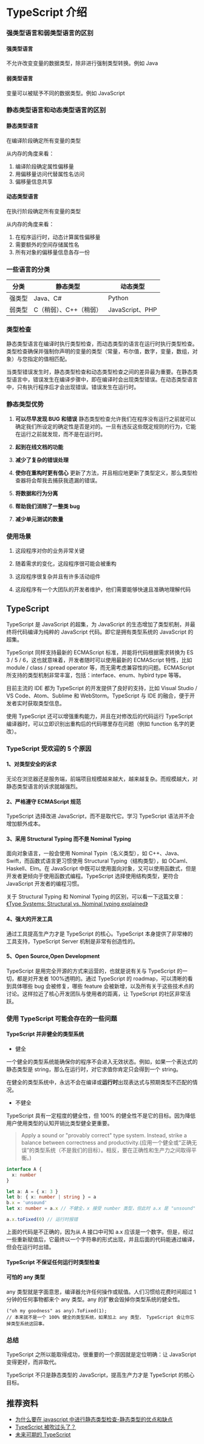 # TypeScript 介绍

### 强类型语言和弱类型语言的区别

#### 强类型语言

不允许改变变量的数据类型，除非进行强制类型转换。例如 Java

#### 弱类型语言

变量可以被赋予不同的数据类型。例如 JavaScript

### 静态类型语言和动态类型语言的区别

#### 静态类型语言

在编译阶段确定所有变量的类型

从内存的角度来看：

1. 编译阶段确定属性偏移量
2. 用偏移量访问代替属性名访问
3. 偏移量信息共享

#### 动态类型语言

在执行阶段确定所有变量的类型

从内存的角度来看：

1. 在程序运行时，动态计算属性偏移量
2. 需要额外的空间存储属性名
3. 所有对象的偏移量信息各存一份

### 一些语言的分类

| 分类   | 静态类型               | 动态类型        |
| ------ | ---------------------- | --------------- |
| 强类型 | Java、C#               | Python          |
| 弱类型 | C（稍弱）、C++（稍弱） | JavaScript、PHP |

### 类型检查

静态类型语言在编译时执行类型检查，而动态类型的语言在运行时执行类型检查。类型检查确保并强制你声明的变量的类型（常量，布尔值，数字，变量，数组，对象）与您指定的值相匹配。

当类型错误发生时，静态类型检查和动态类型检查之间的差异最为重要。在静态类型语言中，错误发生在编译步骤中，即在编译时会出现类型错误。在动态类型语言中，只有执行程序后才会出现错误。错误发生在运行时。

### 静态类型优势

1. **可以尽早发现 BUG 和错误**
   静态类型检查允许我们在程序没有运行之前就可以确定我们所设定的确定性是否是对的。一旦有违反这些既定规则的行为，它能在运行之前就发现，而不是在运行时。

2. **起到在线文档的功能**

3. **减少了复杂的错误处理**

4. **使你在重构时更有信心**
   更新了方法，并且相应地更新了类型定义，那么类型检查器将会帮我去捕获我遗漏的错误。

5. **将数据和行为分离**

6. **帮助我们消除了一整类 bug**

7. **减少单元测试的数量**

### 使用场景

1. 这段程序对你的业务非常关键

2. 随着需求的变化，这段程序很可能会被重构

3. 这段程序很复杂并且有许多活动组件

4. 这段程序有一个大团队的开发者维护，他们需要能够快速且准确地理解代码

## TypeScript

TypeScript 是 JavaScript 的超集，为 JavaScript 的生态增加了类型机制，并最终将代码编译为纯粹的 JavaScript 代码。即它是拥有类型系统的 JavaScript 的超集。

TypeScript 同样支持最新的 ECMAScript 标准，并能将代码根据需求转换为 ES 3 / 5 / 6，这也就意味着，开发者随时可以使用最新的 ECMAScript 特性，比如 module / class / spread operator 等，而无需考虑兼容性的问题。ECMAScript 所支持的类型机制非常丰富，包括：interface、enum、hybird type 等等。

目前主流的 IDE 都为 TypeScript 的开发提供了良好的支持，比如 Visual Studio / VS Code、Atom、Sublime 和 WebStorm。TypeScript 与 IDE 的融合，便于开发者实时获取类型信息。

使用 TypeScript 还可以增强重构能力，并且在对修改后的代码运行 TypeScript 编译器时，可以立即识别出重构后的代码哪里存在问题（例如 function 名字的更改）。

### TypeScript 受欢迎的 5 个原因

#### 1、对类型安全的诉求

无论在浏览器还是服务端，前端项目规模越来越大，越来越复杂。而规模越大，对静态类型语言的诉求就越强烈。

#### 2、严格遵守 ECMAScript 规范

TypeScript 选择改进 JavaScript，而不是取代它。学习 TypeScript 语法并不会增加额外成本。

#### 3、采用 Structural Typing 而不是 Nominal Typing

面向对象语言，一般会使用 Nominal Typin（名义类型），如 C++、Java、Swift，而函数式语言更习惯使用 Structural Typing（结构类型），如 OCaml、Haskell、Elm。在 JavaScript 中既可以使用面向对象，又可以使用函数式，但是开发者更倾向于使用函数式编程。TypeScript 选择使用结构类型，更符合 JavaScript 开发者的编程习惯。

关于 Structural Typing 和 Nominal Typing 的区别，可以看一下这篇文章：[《Type Systems: Structural vs. Nominal typing explained》](https://medium.com/@thejameskyle/type-systems-structural-vs-nominal-typing-explained-56511dd969f4)

#### 4、强大的开发工具

通过工具提高生产力才是 TypeScript 的核心。TypeScript 本身提供了非常棒的工具支持，TypeScript Server 机制是非常有创造性的。

#### 5、Open Source,Open Development

TypeScript 是用完全开源的方式来运营的，也就是说有关与 TypeScript 的一切，都是对开发者 100%透明的。通过 TypeScript 的 roadmap，可以清晰的看到具体哪些 bug 会被修复，哪些 feature 会被新增，以及所有关于这些技术点的讨论。这样拉近了核心开发团队与使用者的距离，让 TypeScript 的社区非常活跃。

### 使用 TypeScript 可能会存在的一些问题

#### TypeScript 并非健全的类型系统

- 健全

一个健全的类型系统能确保你的程序不会进入无效状态。例如，如果一个表达式的静态类型是 string，那么在运行时，对它求值你肯定只会得到一个 string。

在健全的类型系统中，永远不会在编译或**运行时**出现表达式与预期类型不匹配的情况。

- 不健全

TypeScript 具有一定程度的健全性，但 100% 的健全性不是它的目标。因为降低用户使用类型的认知开销比类型健全更重要。

> Apply a sound or "provably correct" type system. Instead, strike a balance between correctness and productivity.(应用一个健全或“正确无误”的类型系统（不是我们的目标）。相反，要在正确性和生产力之间取得平衡。)

```ts
interface A {
  x: number
}

let a: A = { x: 3 }
let b: { x: number | string } = a
b.x = 'unsound'
let x: number = a.x // 不健全，x 接受 number 类型，但此时 a.x 是 "unsound"

a.x.toFixed(0) // 运行时报错
```

上面的代码是不正确的，因为从 A 接口中可知 a.x 应该是一个数字。但是，经过一些重新赋值后，它最终以一个字符串的形式出现，并且后面的代码能通过编译，但会在运行时出错。

#### TypeScript 不保证任何运行时类型检查

#### 可怕的 any 类型

any 类型就是字面意思，编译器允许任何操作或赋值。人们习惯给花费时间超过 1 分钟的任何事物都来个 any 类型。any 的扩散会毁掉你类型系统的健全性。

```
("oh my goodness" as any).ToFixed(1);
// 本来就不是一个 100% 健全的类型系统，如果加上 any 类型， TypeScript 会让你忘掉类型系统这回事。
```

### 总结

TypeScript 之所以能取得成功，很重要的一个原因就是定位明确：让 JavaScript 变得更好，而非取代。

TypeScript 不只是静态类型的 JavaScript，提高生产力才是 TypeScript 的核心目标。

## 推荐资料

- [为什么要在 javascript 中进行静态类型检查-静态类型的优点和缺点](https://www.jianshu.com/p/289b3c734a9f)
- [TypeScript 被吹过头了？](https://www.infoq.cn/article/hONCcNMIDZiVqzpxIK17)
- [未来可期的 TypeScript](https://mp.weixin.qq.com/s/a-k0HPU5pXzTvmByA8aS-g)
